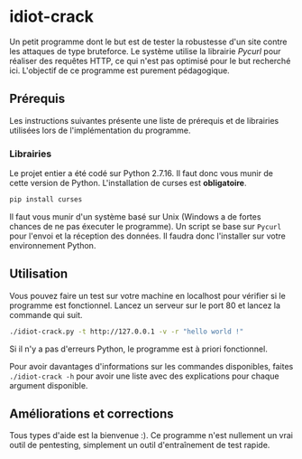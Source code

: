 # idiot-crack
Un petit programme dont le but est de tester la robustesse d'un site contre les attaques de type bruteforce. Le système utilise la librairie *Pycurl* pour réaliser des requêtes HTTP, ce qui n'est pas optimisé pour le but recherché ici. L'objectif de ce programme est purement pédagogique.
## Prérequis
Les instructions suivantes présente une liste de prérequis et de librairies utilisées lors de l'implémentation du programme.
### Librairies
Le projet entier a été codé sur Python 2.7.16. Il faut donc vous munir de cette version de Python.
L'installation de curses est **obligatoire**.
```bash
pip install curses
```
Il faut vous munir d'un système basé sur Unix (Windows a de fortes chances de ne pas éxecuter le programme).
Un script se base sur `Pycurl` pour l'envoi et la réception des données. Il faudra donc l'installer sur votre environnement Python.

## Utilisation
Vous pouvez faire un test sur votre machine en localhost pour vérifier si le programme est fonctionnel. Lancez un serveur sur le port 80 et lancez la commande qui suit.
```bash
./idiot-crack.py -t http://127.0.0.1 -v -r "hello world !"
```
Si il n'y a pas d'erreurs Python, le programme est à priori fonctionnel.

Pour avoir davantages d'informations sur les commandes disponibles, faites `./idiot-crack -h` pour avoir une liste avec des explications pour chaque argument disponible.
## Améliorations et corrections
Tous types d'aide est la bienvenue :). Ce programme n'est nullement un vrai outil de pentesting, simplement un outil d'entraînement de test rapide.
